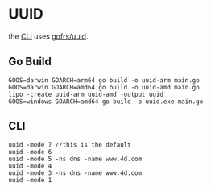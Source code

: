 # UUID

the [CLI](https://github.com/miyako/go-uuid/blob/master/main.go) uses [gofrs/uuid](https://github.com/miyako/go-uuid).

## Go Build

```
GOOS=darwin GOARCH=arm64 go build -o uuid-arm main.go
GOOS=darwin GOARCH=amd64 go build -o uuid-amd main.go
lipo -create uuid-arm uuid-amd -output uuid
GOOS=windows GOARCH=amd64 go build -o uuid.exe main.go
```

## CLI

```
uuid -mode 7 //this is the default
uuid -mode 6
uuid -mode 5 -ns dns -name www.4d.com
uuid -mode 4
uuid -mode 3 -ns dns -name www.4d.com
uuid -mode 1
```
